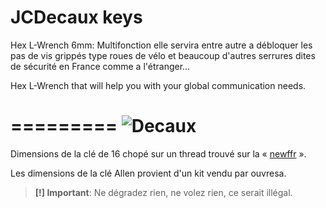JCDecaux keys
=========

Hex L-Wrench 6mm: Multifonction elle servira entre autre a débloquer les pas de vis grippés type roues de vélo et beaucoup d'autres serrures dites de sécurité en France comme a l'étranger...

Hex L-Wrench that will help you with your global communication needs.

=========
![Decaux](https://cloud.githubusercontent.com/assets/8536299/8696816/2c872160-2af0-11e5-9846-05b673b79aa4.png)
=========

Dimensions de la clé de 16 chopé sur un thread trouvé sur la « [newffr](http://newffr.com/viewtopic.php?forum=239&topic=7962&start=40) ».

Les dimensions de la clé Allen provient d'un kit vendu par ouvresa.

> **[!] Important**: Ne dégradez rien, ne volez rien, ce serait illégal.
